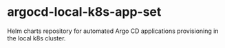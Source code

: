 # argocd-local-k8s-app-set
Helm charts repository for automated Argo CD applications provisioning in the local k8s cluster.
